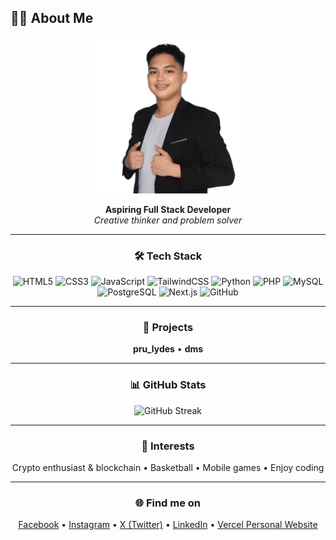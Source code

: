 ## 👨‍💻 About Me

<div align="center">

<img src="me.jpg" alt="ME" width="250" height="250"><br>

**Aspiring Full Stack Developer**<br>
_Creative thinker and problem solver_

---

### 🛠️ Tech Stack
![HTML5](https://img.shields.io/badge/HTML5-E34F26?style=flat&logo=html5&logoColor=white)
![CSS3](https://img.shields.io/badge/CSS3-1572B6?style=flat&logo=css3&logoColor=white)
![JavaScript](https://img.shields.io/badge/JavaScript-F7DF1E?style=flat&logo=javascript&logoColor=black)
![TailwindCSS](https://img.shields.io/badge/TailwindCSS-06B6D4?style=flat&logo=tailwindcss&logoColor=white)
![Python](https://img.shields.io/badge/Python-3776AB?style=flat&logo=python&logoColor=white)
![PHP](https://img.shields.io/badge/PHP-777BB4?style=flat&logo=php&logoColor=white)
![MySQL](https://img.shields.io/badge/MySQL-4479A1?style=flat&logo=mysql&logoColor=white)
![PostgreSQL](https://img.shields.io/badge/PostgreSQL-4169E1?style=flat&logo=postgresql&logoColor=white)
![Next.js](https://img.shields.io/badge/Next.js-000000?style=flat&logo=nextdotjs&logoColor=white)
![GitHub](https://img.shields.io/badge/GitHub-181717?style=flat&logo=github&logoColor=white)

---

### 📌 Projects
**pru_lydes** •
**dms** 

---

### 📊 GitHub Stats
![GitHub Streak](https://github-readme-streak-stats.herokuapp.com/?user=Ruthskery&theme=radical) 

---

### 🚀 Interests
Crypto enthusiast & blockchain •
Basketball •
Mobile games •
Enjoy coding

---

### 🌐 Find me on
[Facebook](#) • [Instagram](#) • [X (Twitter)](#) • [LinkedIn](#) • [Vercel Personal Website](#)

</div>
